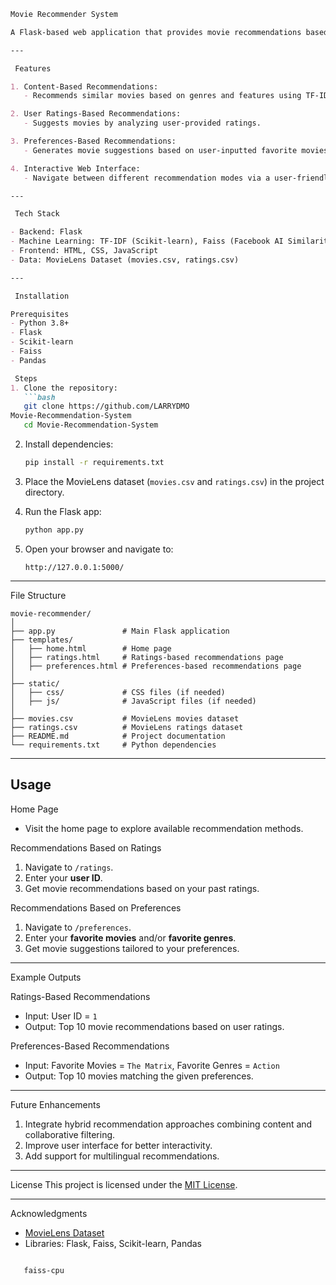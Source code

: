 
```markdown
Movie Recommender System

A Flask-based web application that provides movie recommendations based on user ratings and preferences. This project leverages content-based filtering (using TF-IDF and Faiss for similarity search) and user input to deliver tailored recommendations.

---

 Features

1. Content-Based Recommendations:
   - Recommends similar movies based on genres and features using TF-IDF vectorization and Faiss.

2. User Ratings-Based Recommendations:
   - Suggests movies by analyzing user-provided ratings.

3. Preferences-Based Recommendations:
   - Generates movie suggestions based on user-inputted favorite movies and genres.

4. Interactive Web Interface:
   - Navigate between different recommendation modes via a user-friendly web interface.

---

 Tech Stack

- Backend: Flask
- Machine Learning: TF-IDF (Scikit-learn), Faiss (Facebook AI Similarity Search)
- Frontend: HTML, CSS, JavaScript
- Data: MovieLens Dataset (movies.csv, ratings.csv)

---

 Installation

Prerequisites
- Python 3.8+
- Flask
- Scikit-learn
- Faiss
- Pandas

 Steps
1. Clone the repository:
   ```bash
   git clone https://github.com/LARRYDMO
Movie-Recommendation-System
   cd Movie-Recommendation-System
   ```

2. Install dependencies:
   ```bash
   pip install -r requirements.txt
   ```

3. Place the MovieLens dataset (`movies.csv` and `ratings.csv`) in the project directory.

4. Run the Flask app:
   ```bash
   python app.py
   ```

5. Open your browser and navigate to:
   ```
   http://127.0.0.1:5000/
   ```

---

 File Structure

```
movie-recommender/
│
├── app.py               # Main Flask application
├── templates/
│   ├── home.html        # Home page
│   ├── ratings.html     # Ratings-based recommendations page
│   ├── preferences.html # Preferences-based recommendations page
│
├── static/
│   ├── css/             # CSS files (if needed)
│   ├── js/              # JavaScript files (if needed)
│
├── movies.csv           # MovieLens movies dataset
├── ratings.csv          # MovieLens ratings dataset
├── README.md            # Project documentation
└── requirements.txt     # Python dependencies
```

---

## Usage

 Home Page
- Visit the home page to explore available recommendation methods.

 Recommendations Based on Ratings
1. Navigate to `/ratings`.
2. Enter your **user ID**.
3. Get movie recommendations based on your past ratings.

 Recommendations Based on Preferences
1. Navigate to `/preferences`.
2. Enter your **favorite movies** and/or **favorite genres**.
3. Get movie suggestions tailored to your preferences.

---

 Example Outputs

 Ratings-Based Recommendations
- Input: User ID = `1`
- Output: Top 10 movie recommendations based on user ratings.

 Preferences-Based Recommendations
- Input: Favorite Movies = `The Matrix`, Favorite Genres = `Action`
- Output: Top 10 movies matching the given preferences.

---

 Future Enhancements
1. Integrate hybrid recommendation approaches combining content and collaborative filtering.
2. Improve user interface for better interactivity.
3. Add support for multilingual recommendations.

---

 License
This project is licensed under the [MIT License](LICENSE).

---

 Acknowledgments
- [MovieLens Dataset](https://grouplens.org/datasets/movielens/latest/)
- Libraries: Flask, Faiss, Scikit-learn, Pandas
```

   faiss-cpu
   ```


